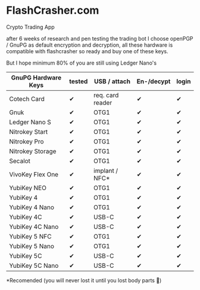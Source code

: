 # FlashCrasher.com
Crypto Trading App

after 6 weeks of research and pen testing the trading bot I choose openPGP / GnuPG as default
encryption and decryption, all these hardware is compatible with flashcrasher so ready
and buy one of these keys.

But I hope minimum 80% of you are still using Ledger Nano's


|GnuPG Hardware Keys| tested    |   USB / attach    | En-/decypt|login|
|---                |---        |---                |---        |---  |
|Cotech Card	    |    ✔      |	req. card reader|✔          |  ✔  |
|Gnuk	            |    ✔      |	OTG1            |✔          |  ✔  |
|Ledger Nano S	    |    ✔      |	OTG1            |✔          |  ✔  |
|Nitrokey Start	    |    ✔      |	OTG1            |✔          |  ✔  |
|Nitrokey Pro	    |    ✔      |	OTG1            |✔          |  ✔  |
|Nitrokey Storage	|    ✔      |	OTG1            |✔          |  ✔  |
|Secalot	        |    ✔      |	OTG1            |✔          |  ✔  |
|VivoKey Flex One	|    ✔      |	implant / NFC*  |✔          |  ✔  |
|YubiKey NEO	    |    ✔      |	OTG1            |✔          |  ✔  |
|YubiKey 4	        |    ✔      |	OTG1            |✔          |  ✔  |
|YubiKey 4 Nano	    |    ✔      |	OTG1            |✔          |  ✔  |
|YubiKey 4C	        |    ✔      |	USB-C           |✔          |  ✔  |
|YubiKey 4C Nano	|    ✔      |	USB-C           |✔          |  ✔  |
|YubiKey 5 NFC	    |    ✔      |	OTG1            |✔          |  ✔  |
|YubiKey 5 Nano	    |    ✔      |	OTG1            |✔          |  ✔  |
|YubiKey 5C	        |    ✔      |	USB-C           |✔          |  ✔  |
|YubiKey 5C Nano	|    ✔      |	USB-C           |✔          |  ✔  |

*Recomended (you will never lost it until you lost body parts 💉)

